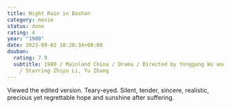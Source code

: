 ```yaml
---
title: Night Rain in Bashan
category: movie
status: done
rating: 4
year: "1980"
date: 2023-09-02 18:28:34+08:00
douban:
  rating: 7.9
  subtitle: 1980 / Mainland China / Drama / Directed by Yonggang Wu and Yi Gong Wu
    / Starring Zhiyu Li, Yu Zhang
---
```


Viewed the edited version. Teary-eyed. Silent, tender, sincere, realistic, precious yet regrettable hope and sunshine after suffering.
